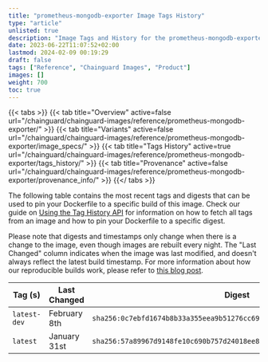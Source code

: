 ```yaml
---
title: "prometheus-mongodb-exporter Image Tags History"
type: "article"
unlisted: true
description: "Image Tags and History for the prometheus-mongodb-exporter Chainguard Image"
date: 2023-06-22T11:07:52+02:00
lastmod: 2024-02-09 00:19:29
draft: false
tags: ["Reference", "Chainguard Images", "Product"]
images: []
weight: 700
toc: true
---
```


{{< tabs >}}
{{< tab title="Overview" active=false url="/chainguard/chainguard-images/reference/prometheus-mongodb-exporter/" >}}
{{< tab title="Variants" active=false url="/chainguard/chainguard-images/reference/prometheus-mongodb-exporter/image_specs/" >}}
{{< tab title="Tags History" active=true url="/chainguard/chainguard-images/reference/prometheus-mongodb-exporter/tags_history/" >}}
{{< tab title="Provenance" active=false url="/chainguard/chainguard-images/reference/prometheus-mongodb-exporter/provenance_info/" >}}
{{</ tabs >}}

The following table contains the most recent tags and digests that can be used to pin your Dockerfile to a specific build of this image. Check our guide on [Using the Tag History API](/chainguard/chainguard-images/using-the-tag-history-api/) for information on how to fetch all tags from an image and how to pin your Dockerfile to a specific digest.

Please note that digests and timestamps only change when there is a change to the image, even though images are rebuilt every night. The "Last Changed" column indicates when the image was last modified, and doesn't always reflect the latest build timestamp. For more information about how our reproducible builds work, please refer to [this blog post](https://www.chainguard.dev/unchained/reproducing-chainguards-reproducible-image-builds).

| Tag (s)       | Last Changed | Digest                                                                    |
|---------------|--------------|---------------------------------------------------------------------------|
|  `latest-dev` | February 8th | `sha256:0c7ebfd1674b8b33a355eea9b51276cc69ac66c83fdba5451363d89fd69207e8` |
|  `latest`     | January 31st | `sha256:57a89967d9148fe10c690b757d24018ee80203782b521da50d8c19fc4c99a2d6` |

